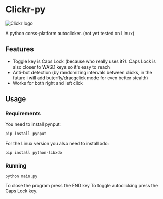 # Clickr-py

![Clickr logo](https://github.com/mircea007/clickr/blob/main/img/logo.png?raw=true)

A python corss-platform autoclicker. (not yet tested on Linux)

## Features

* Toggle key is Caps Lock (because who really uses it?). Caps Lock is also closer to WASD keys so it's easy to reach
* Anti-bot detection (by randomizing intervals between clicks, in the future i will add buterfly/dracgclick mode for even better stealth)
* Works for both right and left click

## Usage

### Requirements

You need to install pynput:
```bash
pip install pynput
```

For the Linux version you also need to install xdo:

```bash
pip install python-libxdo
```

### Running

```
python main.py
```

To close the program press the END key
To toggle autoclicking press the Caps Lock key.

